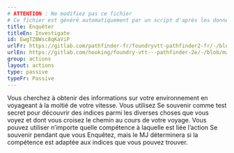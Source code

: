 ```yaml
---
# ATTENTION : Ne modifiez pas ce fichier
# Ce fichier est généré automatiquement par un script d'après les données du module Foundry VTT officiel et de sa traduction
title: Enquêter
titleEn: Investigate
id: EwgTZBWsc8qKaViP
urlFr: https://gitlab.com/pathfinder-fr/foundryvtt-pathfinder2-fr/-/blob/master/data/actions/EwgTZBWsc8qKaViP.htm
urlEn: https://gitlab.com/hooking/foundry-vtt---pathfinder-2e/-/blob/master/packs/data/actions.db/investigate.json
group: actions
layout: actions
type: passive
typeFr: Passive
---
```

Vous cherchez à obtenir des informations sur votre environnement en voyageant à la moitié de votre vitesse. Vous utilisez Se souvenir comme test secret pour découvrir des indices parmi les diverses choses que vous voyez et dont vous croisez le chemin au cours de votre voyage. Vous pouvez utiliser n’importe quelle compétence à laquelle est liée l’action Se souvenir pendant que vous Enquêtez, mais le MJ déterminera si la compétence est adaptée aux indices que vous pouvez trouver.

